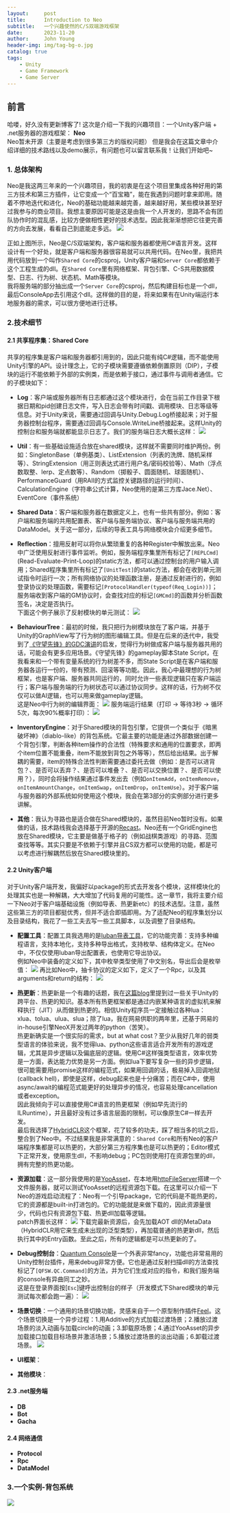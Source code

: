 ```yaml
---
layout:     post
title:      Introduction to Neo
subtitle:   一个兴趣使然的C/S双端游戏框架
date:       2023-11-20
author:     John Young
header-img: img/tag-bg-o.jpg
catalog: true
tags:
    - Unity
    - Game Framework
    - Game Server
---
```


## 前言

哈喽，好久没有更新博客了!
这次是介绍一下我的兴趣项目：一个Unity客户端 + \.net服务器的游戏框架： **Neo** <br/>
Neo暂未开源（主要是考虑到很多第三方的版权问题）
但是我会在这篇文章中介绍详细的技术路线以及demo展示，有问题也可以留言联系我！让我们开始吧~

### 1. 总体架构

<!--- 去掉“--\>”里的反斜杠时mermaid diagram生效：
```mermaid
graph TD
A(Unity App) --\> B(Shared Core)
C(Server Core) --\> B(Shared Core)
D(Console-End Server) --\> C
E(Unity-End Server) --\> C

B --\> Network
B --\> SD(Shared Data)
B --\> BT(Behaviour Tree)
B --\> IE(Inventory Engine)
B --\> Log
B --\> ETC(...)
```
-->

Neo是我这两三年来的一个兴趣项目，我的初衷是在这个项目里集成各种好用的第三方技术和第三方插件，让它变成一个“百宝箱”，能在我遇到问题时拿来即用。随着不停地迭代和进化，Neo的基础功能越来越完善，越来越好用，某些模块甚至好过我参与的商业项目。我想主要原因可能是这是由我一个人开发的，思路不会有团队协作时的混乱感，比较方便做相性更好的技术选型。因此我渐渐想把它往更完善的方向去发展，看看自己到底能走多远。
![](https://johnyoung404.github.io/img/Neo/framework.jpg)

正如上图所示，Neo是C/S双端架构，客户端和服务器都使用C#语言开发。这样设计有一个好处，就是客户端和服务器很容易就可以共用代码。在Neo里，我把共用代码放到一个叫作`Shared Core`的csproj，Unity客户端和`Server Core`都依赖于这个工程生成的dll。在`Shared Core`里有网络框架、背包引擎、C-S共用数据模型、日志、行为树、状态机、Math等模块。<br/>
我将服务端的部分抽出成一个`Server Core`的csproj，然后构建目标也是一个dll，最后ConsoleApp去引用这个dll。这样做的目的是，将来如果有在Unity端运行本地服务器的需求，可以很方便地进行迁移。

### 2.技术细节

#### 2.1 共享程序集：Shared Core

共享的程序集是客户端和服务器都引用到的，因此只能有纯C#逻辑，而不能使用Unity引擎的API。设计理念上，它的子模块需要遵循依赖倒置原则（DIP），子模块的运行不能依赖于外部的实例类，而是依赖于接口，通过事件与调用者通信。它的子模块如下：

* **Log**：客户端或服务器所有日志都通过这个模块进行，会在当前工作目录下根据日期和pid创建日志文件，写入日志会带有时间戳、调用模块、日志等级等信息。对于Unity来说，需要通过回调与Unity.Debug.Log桥接起来；对于服务器控制台程序，需要通过回调与Console.WriteLine桥接起来。这样Unity的控制台和服务端就都能显示日志了。我们的服务端日志大概长这样：
![](https://johnyoung404.github.io/img/Neo/login.png)

* **Util**：有一些基础设施适合放在shared模块，这样就不需要同时维护两份。例如：SingletonBase（单例基类）、ListExtension（列表的洗牌、随机采样等）、StringExtension（用正则表达式进行用户名/密码校验等）、Math（浮点数取整、lerp、定点数等）、Random（掷骰子、圆面随机、球面随机）、PerformanceGuard（用RAII的方式监控关键路径的运行时间）、CalculationEngine（字符串公式计算，Neo使用的是第三方库Jace\.Net）、EventCore（事件系统）

* **Shared Data**：客户端和服务器在数据定义上，也有一些共有部分。例如：客户端和服务端的共用配置表、客户端与服务端协议、客户端与服务端共用的DataModel。关于这一部分，后续的导表工具与网络模块会介绍更多细节。

* **Reflection**：擅用反射可以将你从繁琐重复的各种Register中解放出来。Neo中广泛使用反射进行事件监听。例如，服务端程序集里所有标记了`[REPLCmd]`(Read-Evaluate-Print-Loop)的static方法，都可以通过控制台的用户输入调用；Shared程序集里所有标记了`[UnitTest]`的static方法，都会在收到单元测试指令时运行一次；所有网络协议的处理函数注册，是通过反射进行的，例如登录协议的处理函数，需要标记`[ProtocolHandler(typeof(Req_Login))]`；服务端收到客户端的GM协议时，会查找对应的标记`[GMCmd]`的函数并分析函数签名，决定是否执行。<br/>
下面这个例子展示了反射模块的单元测试：
![](https://johnyoung404.github.io/img/Neo/reflection.jpg)

* **BehaviourTree**：最初的时候，我只把行为树模块放在了客户端，并基于Unity的GraphView写了行为树的图形编辑工具。但是在后来的迭代中，我受到了[《守望先锋》的GDC演讲](https://www.youtube.com/watch?v=odSBJ49rzDo)的启发，觉得行为树做成客户端与服务器共用的话，可能会有更多应用场景。《守望先锋》的gameplay脚本State Script，在我看来和一个带有变量系统的行为树差不多，而State Script是在客户端和服务器各运行一份的，带有预测、回滚等等功能。因此，我心中最理想的行为树框架，也是客户端、服务器共同运行的，同时允许一些表现逻辑只在客户端运行；客户端与服务端的行为树状态可以通过协议同步。这样的话，行为树不仅仅可以做AI逻辑，也可以用来做gameplay逻辑。<br/>
这是Neo中行为树的编辑界面：
![](https://johnyoung404.github.io/img/Neo/bt.jpg)
服务端运行结果（打印 -> 等待3秒 -> 循环5次，每次90%概率打印）：
![](https://johnyoung404.github.io/img/Neo/bt_svr.jpg)

* **InventoryEngine**：对于Shared模块的背包引擎，它提供一个类似于《暗黑破坏神》（diablo-like）的背包系统。它最主要的功能是通过外部数据创建一个背包引擎，判断各种item操作的合法性（特殊要求和通用的位置要求，即两个item位置不能重叠，item不能放到背包之外等等），然后给出结果。出于解耦的需要，item的特殊合法性判断需要通过委托去做（例如：是否可以进背包？、是否可以丢弃？、是否可以堆叠？、是否可以交换位置？、是否可以使用？），同时会将操作结果通过事件发出去（例如`onItemAdd`，`onItemRemove`，`onItemAmountChange`，`onItemSwap`，`onItemDrop`，`onItemUse`）。对于客户端与服务器的外部系统如何使用这个模块，我会在第3部分的实例部分进行更多讲解。

* **其他**：我认为寻路也是适合做在Shared模块的，虽然目前Neo暂时没有。如果做的话，技术路线我会选择基于开源的[Recast](https://github.com/benjamn/recast)。Neo还有一个GridEngine也放在Shared模块，它主要是做基于格子的（例如战棋类游戏）的寻路、范围查找等等。其实只要是不依赖于引擎并且CS双方都可以使用的功能，都是可以考虑进行解耦然后放在Shared模块里的。

#### 2.2 Unity客户端

对于Unity客户端开发，我偏好以package的形式去开发各个模块，这样模块化的处理其实也是一种解耦，大大增加了代码复用的可能性。这一章节，我将主要介绍一下Neo对于客户端基础设施（例如导表、热更新etc）的技术选型。注意，虽然这些第三方的项目都挺优秀，但并不适合即插即用。为了适配Neo的程序集划分以及目录结构，我花了一些工夫去写一些工具脚本，以及调整了目录结构。

* **配置工具**：配置工具我选用的是[luban导表工具](https://github.com/focus-creative-games/luban)，它的功能完善：支持多种编程语言，支持本地化，支持多种导出格式，支持枚举、结构体定义。在Neo中，不仅仅使用luban导出配置表，也使用它导出协议。<br/>
例如Neo中装备的定义如下，其中枚举类型使用了中文别名，导出后会是枚举值：
![](https://johnyoung404.github.io/img/Neo/config.jpg)
再比如Neo中，抽卡协议的定义如下，定义了一个Rpc，以及其arguments和return的结构：
![](https://johnyoung404.github.io/img/Neo/gacha.jpg)

* **热更新**：热更新是一个有趣的话题，我在[这篇blog](https://johnyoung404.github.io/2020/11/17/Unity%E8%B7%A8%E5%B9%B3%E5%8F%B0/)里提到过一些关于Unity的跨平台、热更的知识。基本所有热更框架都是通过内嵌某种语言的虚拟机来解释执行（JIT）从而做到热更的。相信Unity程序员一定接触过各种lua：xlua、tolua、ulua、slua；除了lua，我在网易供职的两年里，还基于网易的in-house引擎NeoX开发过两年的python（苦笑）。<br/>
热更新确实是一个很实际的需求，but at what cost？至少从我好几年的弱类型语言的体验来说，我不觉得lua、python这些语言适合开发所有的游戏逻辑，尤其是异步逻辑以及偏底层的逻辑。使用C#这样强类型语言，效率优势是一方面，表达能力优势是另一方面。例如lua下要写复杂一些的异步逻辑，很可能需要用promise这样的编程范式，如果用回调的话，极易掉入回调地狱(callback hell)，即使是这样，debug起来也是十分痛苦；而在C#中，使用async/await的编程范式能更好的处理异步的情况，也容易处理cancellation或者exception。<br/>
因此我倾向于可以直接使用C#语言的热更框架（例如早先流行的ILRuntime），并且最好没有过多语言层面的限制，可以像原生C#一样去开发。<br/>
最后我选择了[HybridCLR](https://github.com/focus-creative-games/hybridclr)这个框架，花了较多的功夫，踩了相当多的坑之后，整合到了Neo中。不过结果我是非常满意的：`Shared Core`和所有Neo的客户端程序集都是可以热更的，大部分第三方程序集也是可以热更的；Editor模式下正常开发，使用原生dll，不影响debug；PC包则使用打在资源包里的dll，拥有完整的热更功能。

* **资源加载**：这一部分我使用的是[YooAsset](https://github.com/tuyoogame/YooAsset)，在本地用[httpFileServer](https://www.rejetto.com/hfs/)搭建一个文件服务器，就可以测试YooAsset的远程资源包下载。在这里可以介绍一下Neo的游戏启动流程了：Neo有一个引导package，它的代码是不能热更的，它的资源都是built-in打进包的。它的功能就是来做下载的，因此资源量很少，代码也只有资源包下载、热更dll加载等逻辑。<br/>
patch界面长这样：
![](https://johnyoung404.github.io/img/Neo/update.jpg)
下载完最新资源后，会先加载AOT dll的MetaData（HybridCLR用它来生成未出现的泛型类型），再加载普通的热更新dll，然后执行其中的Entry函数。至此之后，所有的逻辑都是可以热更新的了。

* **Debug控制台**：[Quantum Console](https://assetstore.unity.com/packages/tools/utilities/quantum-console-211046)是一个外表非常fancy，功能也非常易用的Unity控制台插件，用来debug非常方便。它也是通过反射扫描dll的方法查找标记了`[QFSW.QC.Command]`的方法，并为它们生成对应的指令，和我们服务端的console有异曲同工之妙。<br/>
这是在登录界面按[`Esc`]键呼出控制台的样子（开发模式下Shared模块的单元测试每次都会跑一遍）：
![](https://johnyoung404.github.io/img/Neo/console.jpg)

* **场景切换**：一个通用的场景切换功能，灵感来自于一个原型制作插件[Feel](https://feel.moremountains.com/)。这个场景切换是一个异步过程：1.用Additive的方式加载过渡场景；2.播放过渡场景的淡入动画与加载circle的动画；3.卸载原场景；4.通过YooAsset的异步加载接口加载目标场景并激活场景；5.播放过渡场景的淡出动画；6.卸载过渡场景。
![](https://johnyoung404.github.io/img/Neo/scene_loading.gif)

* **UI框架**：

* **其他模块**：

#### 2.3 .net服务端

* **DB**
* **Bot**
* **Gacha**

#### 2.4 网络通信

* **Protocol**
* **Rpc**
* **DataModel**

### 3.一个实例-背包系统

![](https://johnyoung404.github.io/img/Neo/item_detail.png)